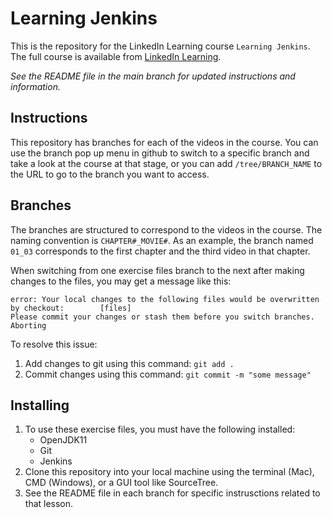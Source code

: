 # Learning Jenkins
This is the repository for the LinkedIn Learning course `Learning Jenkins`. The full course is available from [LinkedIn Learning][lil-course-url].

_See the README file in the main branch for updated instructions and information._

## Instructions
This repository has branches for each of the videos in the course. You can use the branch pop up menu in github to switch to a specific branch and take a look at the course at that stage, or you can add `/tree/BRANCH_NAME` to the URL to go to the branch you want to access.

## Branches
The branches are structured to correspond to the videos in the course. The naming convention is `CHAPTER#_MOVIE#`. As an example, the branch named `01_03` corresponds to the first chapter and the third video in that chapter.

When switching from one exercise files branch to the next after making changes to the files, you may get a message like this:

    error: Your local changes to the following files would be overwritten by checkout:        [files]
    Please commit your changes or stash them before you switch branches.
    Aborting

To resolve this issue:

1. Add changes to git using this command: `git add .`
2. Commit changes using this command: `git commit -m "some message"`

## Installing
1. To use these exercise files, you must have the following installed:
	- OpenJDK11
    - Git
    - Jenkins
2. Clone this repository into your local machine using the terminal (Mac), CMD (Windows), or a GUI tool like SourceTree.
3. See the README file in each branch for specific instrusctions related to that lesson.


[0]: # (Replace these placeholder URLs with actual course URLs)

[lil-course-url]: https://www.linkedin.com/learning/
[lil-thumbnail-url]: http://

